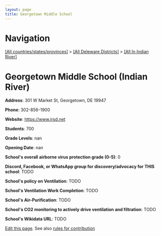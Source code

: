 ```yaml
---
layout: page
title: Georgetown Middle School
---
```

# Navigation

[[All countries/states/provinces]](../../..) > [[All Deleware Districts]](../..) > [[All In Indian River]](..)

# Georgetown Middle School (Indian River)

**Address**: 301 W Market St, Georgetown, DE 19947

**Phone**: 302-856-1900

**Website**: <https://www.irsd.net>

**Students**: 700

**Grade Levels**: nan

**Opening Date**: nan

**School's overall airborne virus protection grade (0-5)**: 0

**Discord, Facebook, or WhatsApp group for discovery/advocacy for THIS school**: TODO

**School's policy on Ventilation**: TODO

**School's Ventilation Work Completion**: TODO

**School's Air-Purification**: TODO

**School's CO2 monitoring to actively drive ventilation and filtration**: TODO

**School's Wikidata URL**: TODO


[Edit this page](https://github.com/ventilate-schools/DE/edit/main/./Indian_River/Georgetown_Middle_School.md). See also [rules for contribution](../../../contribution-rules/)